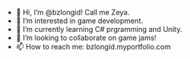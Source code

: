 - 👋 Hi, I’m @bzlongid! Call me Zeya.
- 👀 I’m interested in game development.
- 🌱 I’m currently learning C# prgramming and Unity.
- 💞️ I’m looking to collaborate on game jams!
- 📫 How to reach me: bzlongid.myportfolio.com

<!---
bzlongid/bzlongid is a ✨ special ✨ repository because its `README.md` (this file) appears on your GitHub profile.
You can click the Preview link to take a look at your changes.
--->
